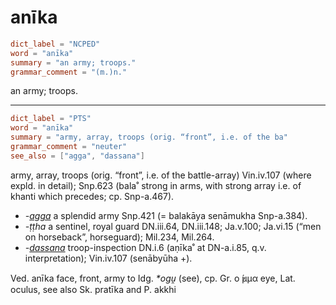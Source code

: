 # anīka

``` toml
dict_label = "NCPED"
word = "anīka"
summary = "an army; troops."
grammar_comment = "(m.)n."
```

an army; troops.

--------------------

``` toml
dict_label = "PTS"
word = "anīka"
summary = "army, array, troops (orig. “front”, i.e. of the ba"
grammar_comment = "neuter"
see_also = ["agga", "dassana"]
```

army, array, troops (orig. “front”, i.e. of the battle\-array) Vin.iv.107 (where expld. in detail); Snp.623 (bala˚ strong in arms, with strong array i.e. of khanti which precedes; cp. Snp\-a.467).

* *\-[agga](agga.md)* a splendid army Snp.421 (= balakāya senāmukha Snp\-a.384).
* *\-ṭṭha* a sentinel, royal guard DN.iii.64, DN.iii.148; Ja.v.100; Ja.vi.15 (“men on horseback”, horseguard); Mil.234, Mil.264.
* *\-[dassana](dassana.md)* troop\-inspection DN.i.6 (aṇīka˚ at DN\-a.i.85, q.v. interpretation); Vin.iv.107 (senābyūha \+).

Ved. anīka face, front, army to Idg. *\*ogu̯* (see), cp. Gr. ο ̓́μμα eye, Lat. oculus, see also Sk. pratīka and P. akkhi

